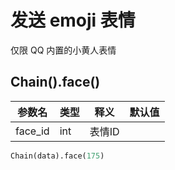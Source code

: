 # 发送 emoji 表情

仅限 QQ 内置的小黄人表情

## Chain().face()

| 参数名     | 类型  | 释义   | 默认值   |
|---------|-----|------|-------|
| face_id | int | 表情ID |       |

```python
Chain(data).face(175)
```
